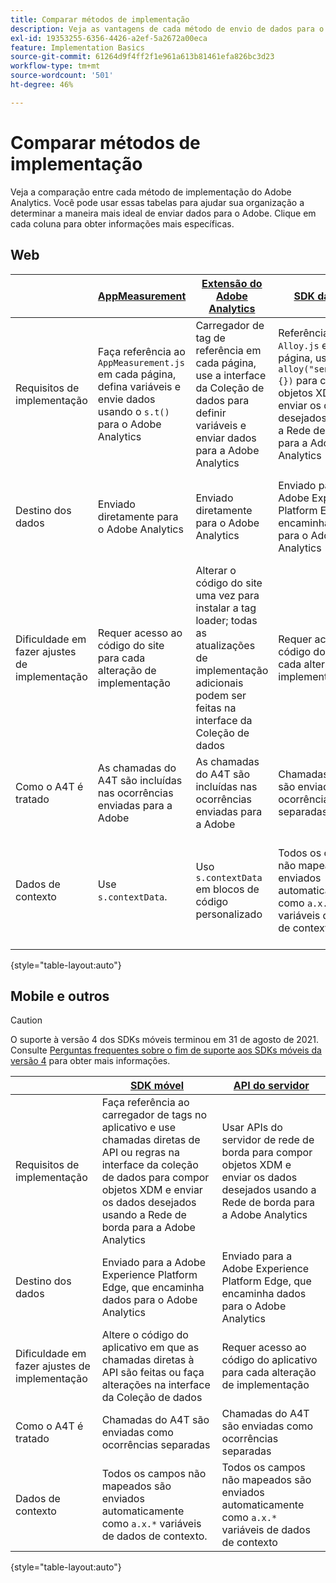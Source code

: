 ```yaml
---
title: Comparar métodos de implementação
description: Veja as vantagens de cada método de envio de dados para o Adobe Analytics.
exl-id: 19353255-6356-4426-a2ef-5a2672a00eca
feature: Implementation Basics
source-git-commit: 61264d9f4ff2f1e961a613b81461efa826bc3d23
workflow-type: tm+mt
source-wordcount: '501'
ht-degree: 46%

---
```


# Comparar métodos de implementação

Veja a comparação entre cada método de implementação do Adobe Analytics. Você pode usar essas tabelas para ajudar sua organização a determinar a maneira mais ideal de enviar dados para o Adobe. Clique em cada coluna para obter informações mais específicas.

## Web

| | [AppMeasurement](/help/implement/js/overview.md) | [Extensão do Adobe Analytics](/help/implement/launch/overview.md) | [SDK da Web](/help/implement/aep-edge/web-sdk/overview.md#web-sdk) | [Extensão do SDK da Web](/help/implement/aep-edge/web-sdk/overview.md#web-sdk-extension) |
| --- | --- | --- | --- | --- |
| Requisitos de implementação | Faça referência ao `AppMeasurement.js` em cada página, defina variáveis e envie dados usando o `s.t()` para o Adobe Analytics | Carregador de tag de referência em cada página, use a interface da Coleção de dados para definir variáveis e enviar dados para a Adobe Analytics | Referência `Alloy.js` em cada página, use `alloy("sendEvent",{})` para compor objetos XDM e enviar os dados desejados usando a Rede de borda para a Adobe Analytics | Carregador de tag de referência em cada página, use a interface da Coleção de dados para compor objetos XDM e enviar os dados desejados usando a Rede de borda para a Adobe Analytics |
| Destino dos dados | Enviado diretamente para o Adobe Analytics | Enviado diretamente para o Adobe Analytics | Enviado para a Adobe Experience Platform Edge, que encaminha dados para o Adobe Analytics | Enviado para a Adobe Experience Platform Edge, que encaminha dados para o Adobe Analytics |
| Dificuldade em fazer ajustes de implementação | Requer acesso ao código do site para cada alteração de implementação | Alterar o código do site uma vez para instalar a tag loader; todas as atualizações de implementação adicionais podem ser feitas na interface da Coleção de dados | Requer acesso ao código do site para cada alteração de implementação | Alterar o código do site uma vez para instalar a tag loader; todas as atualizações de implementação adicionais podem ser feitas na interface da Coleção de dados |
| Como o A4T é tratado | As chamadas do A4T são incluídas nas ocorrências enviadas para a Adobe | As chamadas do A4T são incluídas nas ocorrências enviadas para a Adobe | Chamadas do A4T são enviadas como ocorrências separadas | Chamadas do A4T são enviadas como ocorrências separadas |
| Dados de contexto | Use `s.contextData`. | Uso `s.contextData` em blocos de código personalizado | Todos os campos não mapeados são enviados automaticamente como `a.x.*` variáveis de dados de contexto. | Todos os campos não mapeados são enviados automaticamente como `a.x.*` variáveis de dados de contexto. |

{style="table-layout:auto"}

## Mobile e outros

>[!CAUTION]
>
>O suporte à versão 4 dos SDKs móveis terminou em 31 de agosto de 2021. Consulte [Perguntas frequentes sobre o fim de suporte aos SDKs móveis da versão 4](https://developer.adobe.com/client-sdks/documentation/v4-end-of-life-faq/) para obter mais informações.


| | [SDK móvel](/help/implement/aep-edge/mobile-sdk/overview.md) | [API do servidor](/help/implement/aep-edge/server-api/overview.md) |
| --- | --- | --- |
| Requisitos de implementação | Faça referência ao carregador de tags no aplicativo e use chamadas diretas de API ou regras na interface da coleção de dados para compor objetos XDM e enviar os dados desejados usando a Rede de borda para a Adobe Analytics | Usar APIs do servidor de rede de borda para compor objetos XDM e enviar os dados desejados usando a Rede de borda para a Adobe Analytics |
| Destino dos dados | Enviado para a Adobe Experience Platform Edge, que encaminha dados para o Adobe Analytics | Enviado para a Adobe Experience Platform Edge, que encaminha dados para o Adobe Analytics |
| Dificuldade em fazer ajustes de implementação | Altere o código do aplicativo em que as chamadas diretas à API são feitas ou faça alterações na interface da Coleção de dados | Requer acesso ao código do aplicativo para cada alteração de implementação |
| Como o A4T é tratado | Chamadas do A4T são enviadas como ocorrências separadas | Chamadas do A4T são enviadas como ocorrências separadas |
| Dados de contexto | Todos os campos não mapeados são enviados automaticamente como `a.x.*` variáveis de dados de contexto. | Todos os campos não mapeados são enviados automaticamente como `a.x.*` variáveis de dados de contexto |

{style="table-layout:auto"}
